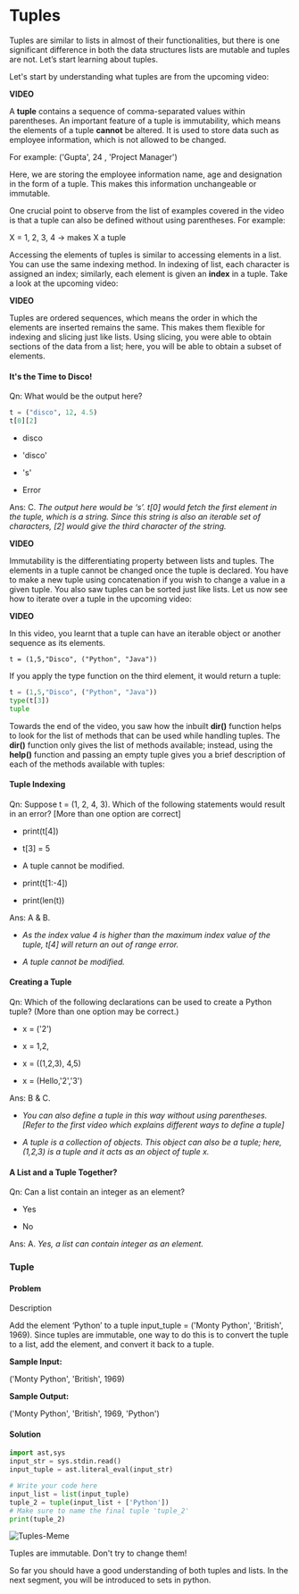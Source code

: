 # Tuples

Tuples are similar to lists in almost of their functionalities, but there is one significant difference in both the data structures lists are mutable and tuples are not. Let’s start learning about tuples.

Let's start by understanding what tuples are from the upcoming video:

**VIDEO**

A **tuple** contains a sequence of comma-separated values within parentheses. An important feature of a tuple is immutability, which means the elements of a tuple **cannot** be altered. It is used to store data such as employee information, which is not allowed to be changed.

For example: ('Gupta', 24 , 'Project Manager')

Here, we are storing the employee information name, age and designation in the form of a tuple. This makes this information unchangeable or immutable.

One crucial point to observe from the list of examples covered in the video is that a tuple can also be defined without using parentheses. For example:

X = 1, 2, 3, 4 → makes X a tuple

Accessing the elements of tuples is similar to accessing elements in a list. You can use the same indexing method. In indexing of list, each character is assigned an index; similarly, each element is given an **index** in a tuple. Take a look at the upcoming video:

**VIDEO**

Tuples are ordered sequences, which means the order in which the elements are inserted remains the same. This makes them flexible for indexing and slicing just like lists. Using slicing, you were able to obtain sections of the data from a list; here, you will be able to obtain a subset of elements.

#### It's the Time to Disco!

Qn: What would be the output here?

```python
t = ("disco", 12, 4.5)
t[0][2]
```

- disco

- 'disco'

- 's'

- Error

Ans: C. _The output here would be ‘s’. t[0] would fetch the first element in the tuple, which is a string. Since this string is also an iterable set of characters, [2] would give the third character of the string._

**VIDEO**

Immutability is the differentiating property between lists and tuples. The elements in a tuple cannot be changed once the tuple is declared. You have to make a new tuple using concatenation if you wish to change a value in a given tuple. You also saw tuples can be sorted just like lists. Let us now see how to iterate over a tuple in the upcoming video:

**VIDEO**

In this video, you learnt that a tuple can have an iterable object or another sequence as its elements.

`t = (1,5,"Disco", ("Python", "Java"))`

If you apply the type function on the third element, it would return a tuple:

```python
t = (1,5,"Disco", ("Python", "Java"))
type(t[3])
tuple
```

Towards the end of the video, you saw how the inbuilt **dir()** function helps to look for the list of methods that can be used while handling tuples. The **dir()** function only gives the list of methods available; instead, using the **help()** function and passing an empty tuple gives you a brief description of each of the methods available with tuples:

#### Tuple Indexing

Qn: Suppose t = (1, 2, 4, 3). Which of the following statements would result in an error? [More than one option are correct]

- print(t[4])

- t[3] = 5

- A tuple cannot be modified.

- print(t[1:-4])

- print(len(t))

Ans: A & B.

- _As the index value 4 is higher than the maximum index value of the tuple, t[4] will return an out of range error._

- _A tuple cannot be modified._

#### Creating a Tuple

Qn: Which of the following declarations can be used to create a Python tuple? (More than one option may be correct.)

- x = ('2')

- x = 1,2,

- x = ((1,2,3), 4,5)

- x = (Hello,'2','3')

Ans: B & C.

- _You can also define a tuple in this way without using parentheses. [Refer to the first video which explains different ways to define a tuple]_

- _A tuple is a collection of objects. This object can also be a tuple; here, (1,2,3) is a tuple and it acts as an object of tuple x._

#### A List and a Tuple Together?

Qn: Can a list contain an integer as an element?

- Yes

- No

Ans: A. _Yes, a list can contain integer as an element._

### Tuple

#### Problem

Description

Add the element ‘Python’ to a tuple input_tuple = ('Monty Python', 'British', 1969). Since tuples are immutable, one way to do this is to convert the tuple to a list, add the element, and convert it back to a tuple.

**Sample Input:**

('Monty Python', 'British', 1969)

**Sample Output:**

('Monty Python', 'British', 1969, 'Python')

#### Solution

```python
import ast,sys
input_str = sys.stdin.read()
input_tuple = ast.literal_eval(input_str)

# Write your code here
input_list = list(input_tuple)
tuple_2 = tuple(input_list + ['Python'])
# Make sure to name the final tuple 'tuple_2'
print(tuple_2)
```

![Tuples-Meme](https://i.ibb.co/CM8xyns/Tuples-Meme.png)

Tuples are immutable. Don't try to change them!

So far you should have a good understanding of both tuples and lists. In the next segment, you will be introduced to sets in python.
